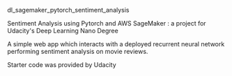 dl_sagemaker_pytorch_sentiment_analysis

Sentiment Analysis using Pytorch and AWS SageMaker : a project for Udacity's Deep Learning Nano Degree

A simple web app which interacts with a deployed recurrent neural network performing sentiment analysis on movie reviews.

Starter code was provided by Udacity

